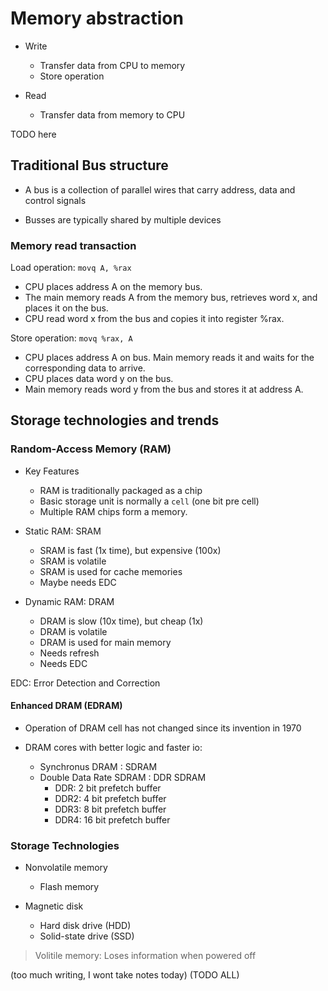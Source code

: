 # Memory abstraction

- Write
    - Transfer data from CPU to memory
    - Store operation

- Read
    - Transfer data from memory to CPU

TODO here

## Traditional Bus structure

- A bus is a collection of parallel wires that carry address, data and control signals

- Busses are typically shared by multiple devices

### Memory read transaction

Load operation: `movq A, %rax`

- CPU places address A on the memory bus.
- The main memory reads A from the memory bus, retrieves word x, and places it on the bus.
- CPU read word x from the bus and copies it into register %rax.

Store operation: `movq %rax, A`

- CPU places address A on bus. Main memory reads it and waits for the corresponding data to arrive.
- CPU places data word y on the bus.
- Main memory reads word y from the bus and stores it at address A.

## Storage technologies and trends

### Random-Access Memory (RAM)

- Key Features
    - RAM is traditionally packaged as a chip
    - Basic storage unit is normally a `cell` (one bit pre cell)
    - Multiple RAM chips form a memory.

- Static RAM: SRAM
    - SRAM is fast (1x time), but expensive (100x)
    - SRAM is volatile
    - SRAM is used for cache memories
    - Maybe needs EDC


- Dynamic RAM: DRAM
    - DRAM is slow (10x time), but cheap (1x)
    - DRAM is volatile
    - DRAM is used for main memory
    - Needs refresh
    - Needs EDC

EDC: Error Detection and Correction

#### Enhanced DRAM (EDRAM)

- Operation of DRAM cell has not changed since its invention in 1970

- DRAM cores with better logic and faster io: 
    - Synchronus DRAM : SDRAM
    - Double Data Rate SDRAM : DDR SDRAM
        - DDR: 2 bit prefetch buffer
        - DDR2: 4 bit prefetch buffer
        - DDR3: 8 bit prefetch buffer
        - DDR4: 16 bit prefetch buffer

### Storage Technologies

- Nonvolatile memory
    - Flash memory

- Magnetic disk
    - Hard disk drive (HDD)
    - Solid-state drive (SSD)

> Volitile memory: Loses information when powered off

(too much writing, I wont take notes today)
(TODO ALL)